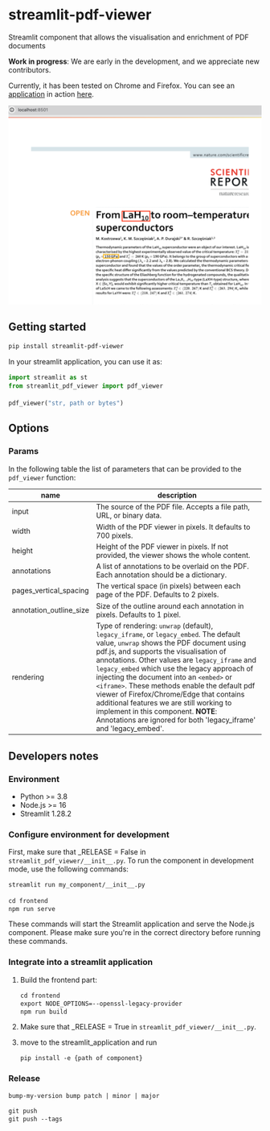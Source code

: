 # streamlit-pdf-viewer

Streamlit component that allows the visualisation and enrichment of PDF documents

**Work in progress**: We are early in the development, and we appreciate new contributors. 

Currently, it has been tested on Chrome and Firefox.
You can see an [application](https://github.com/lfoppiano/structure-vision) in action [here](https://structure-vision.streamlit.app/).

![screenshot.png](docs/screenshot.png)

## Getting started

```sh
pip install streamlit-pdf-viewer
```

In your streamlit application, you can use it as:

```python
import streamlit as st
from streamlit_pdf_viewer import pdf_viewer

pdf_viewer("str, path or bytes")
```

## Options

### Params

In the following table the list of parameters that can be provided to the `pdf_viewer` function: 

| name                    | description                                                                                                                                                                                                                                                                                                                                                                                                                   |
|-------------------------|-------------------------------------------------------------------------------------------------------------------------------------------------------------------------------------------------------------------------------------------------------------------------------------------------------------------------------------------------------------------------------------------------------------------------------|
| input                   | The source of the PDF file. Accepts a file path, URL, or binary data.                                                                                                                                                                                                                                                                                                                                                         |
| width                   | Width of the PDF viewer in pixels. It defaults to 700 pixels.                                                                                                                                                                                                                                                                                                                                                                    |
| height                  | Height of the PDF viewer in pixels. If not provided, the viewer shows the whole content.                                                                                                                                                                                                                                                                                                                                       |
| annotations             | A list of annotations to be overlaid on the PDF. Each annotation should be a dictionary.                                                                                                                                                                                                                                                                                                                                      |
| pages_vertical_spacing  | The vertical space (in pixels) between each page of the PDF. Defaults to 2 pixels.                                                                                                                                                                                                                                                                                                                                            |
| annotation_outline_size | Size of the outline around each annotation in pixels. Defaults to 1 pixel.                                                                                                                                                                                                                                                                                                                                                    |
| rendering               | Type of rendering: `unwrap` (default), `legacy_iframe`, or `legacy_embed`. The default value, `unwrap` shows the PDF document using pdf.js, and supports the visualisation of annotations. Other values are `legacy_iframe` and `legacy_embed` which use the legacy approach of injecting the document into an `<embed>` or `<iframe>`. These methods enable the default pdf viewer of Firefox/Chrome/Edge that contains additional features we are still working to implement in this component. **NOTE**: Annotations are ignored for both 'legacy_iframe' and 'legacy_embed'. |

## Developers notes

### Environment

- Python >= 3.8
- Node.js >= 16
- Streamlit 1.28.2

### Configure environment for development

First, make sure that _RELEASE = False in `streamlit_pdf_viewer/__init__.py`. To run the component in development mode, use the following commands:

```shell
streamlit run my_component/__init__.py

cd frontend
npm run serve
```

These commands will start the Streamlit application and serve the Node.js component. Please make sure you're in the correct directory before running these commands.

### Integrate into a streamlit application

1. Build the frontend part:

    ```shell
    cd frontend
    export NODE_OPTIONS=--openssl-legacy-provider
    npm run build 
    ```

1. Make sure that _RELEASE = True in `streamlit_pdf_viewer/__init__.py`.

2. move to the streamlit_application and run

    ```shell
    pip install -e {path of component}
    ```

### Release

```shell 
bump-my-version bump patch | minor | major
```

```shell
git push
git push --tags 
```
